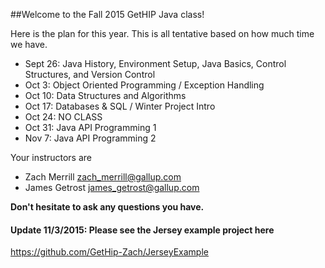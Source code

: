 ##Welcome to the Fall 2015 GetHIP Java class!

Here is the plan for this year. This is all tentative based on how much time we have.

- Sept 26: Java History, Environment Setup, Java Basics, Control Structures, and Version Control
- Oct 3:   Object Oriented Programming / Exception Handling
- Oct 10:  Data Structures and Algorithms
- Oct 17:  Databases & SQL / Winter Project Intro
- Oct 24:  NO CLASS
- Oct 31:  Java API Programming 1
- Nov 7:   Java API Programming 2

Your instructors are 
- Zach Merrill <zach_merrill@gallup.com>
- James Getrost <james_getrost@gallup.com>

**Don't hesitate to ask any questions you have.**

#### Update 11/3/2015: Please see the Jersey example project here

https://github.com/GetHip-Zach/JerseyExample

